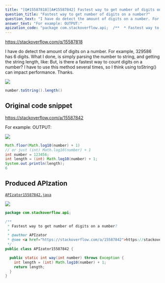 ```yaml
---
title: "[Q#15587818][A#15587842] Fastest way to get number of digits on a number?"
question_title: "Fastest way to get number of digits on a number?"
question_text: "I have do detect the amount of digits on a number. For example, 329586 has 6 digits. What I done, is simply parsing the number to string, and getting the string length, like: But, is there a fastest way to count digits on a number? I have to use this method several times, so I think using toString() can impact performance. Thanks."
answer_text: "For example: OUTPUT:"
apization_code: "package com.stackoverflow.api;  /**  * Fastest way to get number of digits on a number?  *  * @author APIzator  * @see <a href=\"https://stackoverflow.com/a/15587842\">https://stackoverflow.com/a/15587842</a>  */ public class APIzator15587842 {    public static int way(int number) throws Exception {     int length = (int) Math.log10(number) + 1;     return length;   } }"
---
```


https://stackoverflow.com/q/15587818

I have do detect the amount of digits on a number. For example, 329586 has 6 digits.
What I done, is simply parsing the number to string, and getting the string length, like:
But, is there a fastest way to count digits on a number? I have to use this method several times, so I think using toString() can impact performance.
Thanks.


<div class="code-logo"><img src="/stackoverflow.png" /></div>

```java
number.toString().length()
```


## Original code snippet

https://stackoverflow.com/a/15587842

For example:
OUTPUT:

<div class="code-logo"><img src="/stackoverflow.png" /></div>

```java
Math.floor(Math.log10(number) + 1)
// or just (int) Math.log10(number) + 1
int number = 123456;
int length = (int) Math.log10(number) + 1;
System.out.println(length);
6
```

## Produced APIzation

[`APIzator15587842.java`](https://github.com/pasqualesalza/apization/raw/main/data/search/APIzator15587842.java)

<div class="code-logo"><img src="/apizator.png" /></div>

```java
package com.stackoverflow.api;

/**
 * Fastest way to get number of digits on a number?
 *
 * @author APIzator
 * @see <a href="https://stackoverflow.com/a/15587842">https://stackoverflow.com/a/15587842</a>
 */
public class APIzator15587842 {

  public static int way(int number) throws Exception {
    int length = (int) Math.log10(number) + 1;
    return length;
  }
}

```